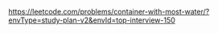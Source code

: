 https://leetcode.com/problems/container-with-most-water/?envType=study-plan-v2&envId=top-interview-150